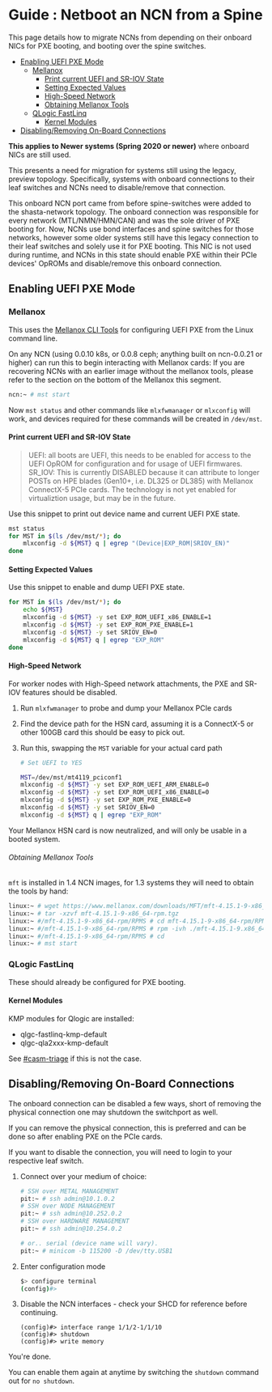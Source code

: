 # Guide : Netboot an NCN from a Spine

This page details how to migrate NCNs from depending on their onboard NICs for PXE booting, and booting
over the spine switches.

* [Enabling UEFI PXE Mode](#enabling-uefi-pxe-mode) <a name="enabling-uefi-pxe-mode"></a>
    * [Mellanox](#mellanox) <a name="mellanox"></a>
        * [Print current UEFI and SR-IOV State](#print-current-uefi-and-sr-iov-state) <a name="print-current-uefi-and-sr-iov-state"></a>
        * [Setting Expected Values](#setting-expected-values) <a name="setting-expected-values"></a>
        * [High-Speed Network](#high-speed-network) <a name="high-speed-network"></a>
        * [Obtaining Mellanox Tools](#obtaining-mellanox-tools) <a name="obtaininig-mellanox-tools"></a>
    * [QLogic FastLinq](#qlogic-fastlinq) <a name="qlogic-fastlinq"></a>
        * [Kernel Modules](#kernel-modules) <a name="kernel-modules"></a>
* [Disabling/Removing On-Board Connections](#disabling/removing-on-board-connections) <a name="disabling/removing-on-board-connections"></a>


**This applies to Newer systems (Spring 2020 or newer)** where onboard NICs are still used.

This presents a need for migration for systems still using the legacy, preview topology. Specifically,
systems with onboard connections to their leaf switches and NCNs need to disable/remove that connection.

This onboard NCN port came from before spine-switches were added to the shasta-network topology. The onboard connection
  was responsible for every network (MTL/NMN/HMN/CAN) and was the sole driver of PXE booting for. Now, NCNs use bond interfaces and spine switches for those networks,
   however some older systems still have this legacy connection to their leaf switches and solely use it for PXE booting. This NIC is not used during runtime, and NCNs in this state should enable PXE within their PCIe devices' OpROMs and disable/remove this onboard connection.

## Enabling UEFI PXE Mode

### Mellanox

This uses the [Mellanox CLI Tools][1] for configuring UEFI PXE from the Linux command line.

On any NCN (using 0.0.10 k8s, or 0.0.8 ceph; anything built on ncn-0.0.21 or higher) can run this to begin interacting with Mellanox cards:
If you are recovering NCNs with an earlier image without the mellanox tools, please refer to the section on the bottom of the Mellanox this segment.

```bash
ncn:~ # mst start
```

Now `mst status` and other commands like `mlxfwmanager` or `mlxconfig` will work, and devices required for these commands will be created in `/dev/mst`.

#### Print current UEFI and SR-IOV State

> UEFI: all boots are UEFI, this needs to be enabled for access to the UEFI OpROM for configuration and for usage of UEFI firmwares.
> SR_IOV: This is currently DISABLED because it can attribute to longer POSTs on HPE blades (Gen10+, i.e. DL325 or DL385) with Mellanox ConnectX-5 PCIe cards. The technology is not yet enabled for virtualiztion usage, but may be in the future.

Use this snippet to print out device name and current UEFI PXE state.
```bash
mst status
for MST in $(ls /dev/mst/*); do
    mlxconfig -d ${MST} q | egrep "(Device|EXP_ROM|SRIOV_EN)"
done
```

#### Setting Expected Values

Use this snippet to enable and dump UEFI PXE state.
```bash
for MST in $(ls /dev/mst/*); do
    echo ${MST}
    mlxconfig -d ${MST} -y set EXP_ROM_UEFI_x86_ENABLE=1
    mlxconfig -d ${MST} -y set EXP_ROM_PXE_ENABLE=1
    mlxconfig -d ${MST} -y set SRIOV_EN=0
    mlxconfig -d ${MST} q | egrep "EXP_ROM"
done
```

#### High-Speed Network

For worker nodes with High-Speed network attachments, the PXE and SR-IOV features should be
disabled.

1. Run `mlxfwmanager` to probe and dump your Mellanox PCIe cards

2. Find the device path for the HSN card, assuming it is a ConnectX-5 or other 100GB card this should be easy to pick out.

3. Run this, swapping the `MST` variable for your actual card path
    ```bash
    # Set UEFI to YES
    
    MST=/dev/mst/mt4119_pciconf1
    mlxconfig -d ${MST} -y set EXP_ROM_UEFI_ARM_ENABLE=0
    mlxconfig -d ${MST} -y set EXP_ROM_UEFI_x86_ENABLE=0
    mlxconfig -d ${MST} -y set EXP_ROM_PXE_ENABLE=0
    mlxconfig -d ${MST} -y set SRIOV_EN=0
    mlxconfig -d ${MST} q | egrep "EXP_ROM"
    ```

Your Mellanox HSN card is now neutralized, and will only be usable in a booted system.

###### Obtaining Mellanox Tools

`mft` is installed in 1.4 NCN images, for 1.3 systems they will need to obtain the tools by hand:

```bash
linux:~ # wget https://www.mellanox.com/downloads/MFT/mft-4.15.1-9-x86_64-rpm.tgz
linux:~ # tar -xzvf mft-4.15.1-9-x86_64-rpm.tgz
linux:~ #/mft-4.15.1-9-x86_64-rpm/RPMS # cd mft-4.15.1-9-x86_64-rpm/RPMS
linux:~ #/mft-4.15.1-9-x86_64-rpm/RPMS # rpm -ivh ./mft-4.15.1-9.x86_64.rpm
linux:~ #/mft-4.15.1-9-x86_64-rpm/RPMS # cd
linux:~ # mst start
```

### QLogic FastLinq

These should already be configured for PXE booting.

#### Kernel Modules

KMP modules for Qlogic are installed:

- qlgc-fastlinq-kmp-default
- qlgc-qla2xxx-kmp-default

See [#casm-triage][2] if this is not the case.

## Disabling/Removing On-Board Connections

The onboard connection can be disabled a few ways, short of removing the physical connection one
may shutdown the switchport as well.

If you can remove the physical connection, this is preferred and can be done so after enabling PXE on
the PCIe cards.

If you want to disable the connection, you will need to login to your respective leaf switch.
1. Connect over your medium of choice:
    ```bash 
    # SSH over METAL MANAGEMENT
    pit:~ # ssh admin@10.1.0.2
    # SSH over NODE MANAGEMENT
    pit:~ # ssh admin@10.252.0.2
    # SSH over HARDWARE MANAGEMENT
    pit:~ # ssh admin@10.254.0.2  

    # or.. serial (device name will vary).
    pit:~ # minicom -b 115200 -D /dev/tty.USB1 
    ```
2. Enter configuration mode
    ```sh
    $> configure terminal
    (config)#>  
    ```
3. Disable the NCN interfaces - check your SHCD for reference before continuing.
    ```
    (config)#> interface range 1/1/2-1/1/10  
    (config)#> shutdown  
    (config)#> write memory  
    ```

You're done.

You can enable them again at anytime by switching the `shutdown` command out for `no shutdown`.


[1]: http://www.mellanox.com/page/management_tools
[2]: https://cray.slack.com/messages/casm-triage
